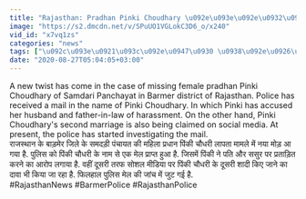 ```yaml
---
title: "Rajasthan: Pradhan Pinki Choudhary \u092e\u093e\u092e\u0932\u0947 \u092e\u0947\u0902 \u0928\u092f\u093e \u092e\u094b\u0921\u093c, \u0938\u0938\u0941\u0930\u093e\u0932 \u0935\u093e\u0932\u094b\u0902 \u092a\u0930 \u0932\u0917\u093e\u090f \u0906\u0930\u094b\u092a \u0935\u0928\u0907\u0902\u0921\u093f\u092f\u093e \u0939\u093f\u0902\u0926\u0940"
image: "https://s2.dmcdn.net/v/SPuUO1VGLokC3D6_o/x240"
vid_id: "x7vq1zs"
categories: "news"
tags: ["\u092c\u093e\u0921\u093c\u092e\u0947\u0930 \u0938\u092e\u0926\u095c\u0940 \u092a\u0902\u091a\u093e\u092f\u0924"," \u0930\u093e\u091c\u0938\u094d\u0925\u093e\u0928 \u0915\u0940 \u0916\u092c\u0930\u0947\u0902"," \u092c\u093e\u095c\u092e\u0947\u0930 \u0915\u0940 \u0916\u092c\u0930\u0947\u0902"]
date: "2020-08-27T05:04:05+03:00"
---
```

A new twist has come in the case of missing female pradhan Pinki Choudhary of Samdari Panchayat in Barmer district of Rajasthan. Police has received a mail in the name of Pinki Choudhary. In which Pinki has accused her husband and father-in-law of harassment. On the other hand, Pinki Choudhary's second marriage is also being claimed on social media. At present, the police has started investigating the mail.   <br>राजस्थान के बाड़मेर जिले के समदड़ी पंचायत की महिला प्रधान पिंकी चौधरी लापता मामले में नया मोड़ आ गया है. पुलिस को पिंकी चौधरी के नाम से एक मेल प्राप्त हुआ है. जिसमें पिंकी ने पति और ससुर पर प्रताड़ित करने का आरोप लगाया है. वहीं दूसरी तरफ सोशल मीडिया पर पिंकी चौधरी के दूसरी शादी किए जाने का दावा भी किया जा रहा है. फिलहाल पुलिस मेल की जांच में जुट गई है.     <br>#RajasthanNews #BarmerPolice #RajasthanPolice
